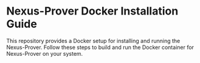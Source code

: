 # Nexus-Prover Docker Installation Guide
This repository provides a Docker setup for installing and running the Nexus-Prover. Follow these steps to build and run the Docker container for Nexus-Prover on your system.
